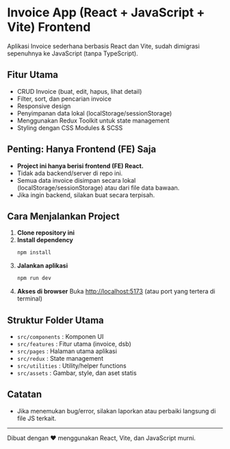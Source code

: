 # Invoice App (React + JavaScript + Vite) Frontend

Aplikasi Invoice sederhana berbasis React dan Vite, sudah dimigrasi sepenuhnya ke JavaScript (tanpa TypeScript).

## Fitur Utama

- CRUD Invoice (buat, edit, hapus, lihat detail)
- Filter, sort, dan pencarian invoice
- Responsive design
- Penyimpanan data lokal (localStorage/sessionStorage)
- Menggunakan Redux Toolkit untuk state management
- Styling dengan CSS Modules & SCSS

## Penting: Hanya Frontend (FE) Saja

- **Project ini hanya berisi frontend (FE) React.**
- Tidak ada backend/server di repo ini.
- Semua data invoice disimpan secara lokal (localStorage/sessionStorage) atau dari file data bawaan.
- Jika ingin backend, silakan buat secara terpisah.

## Cara Menjalankan Project

1. **Clone repository ini**
2. **Install dependency**
   ```bash
   npm install
   ```
3. **Jalankan aplikasi**
   ```bash
   npm run dev
   ```
4. **Akses di browser**
   Buka [http://localhost:5173](http://localhost:5173) (atau port yang tertera di terminal)

## Struktur Folder Utama

- `src/components` : Komponen UI
- `src/features` : Fitur utama (invoice, dsb)
- `src/pages` : Halaman utama aplikasi
- `src/redux` : State management
- `src/utilities` : Utility/helper functions
- `src/assets` : Gambar, style, dan aset statis

## Catatan

- Jika menemukan bug/error, silakan laporkan atau perbaiki langsung di file JS terkait.

---

Dibuat dengan ❤️ menggunakan React, Vite, dan JavaScript murni.
